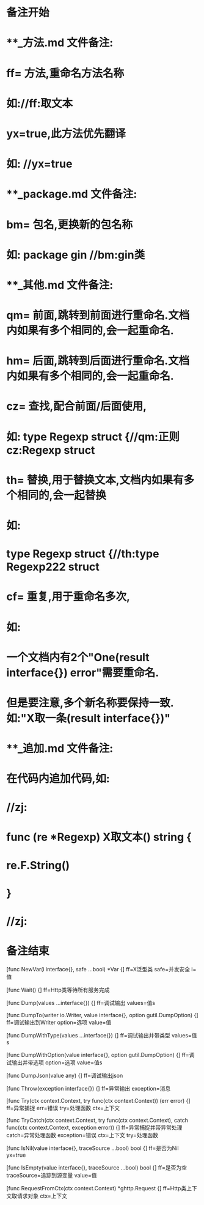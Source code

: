 # 备注开始
# **_方法.md 文件备注:
# ff= 方法,重命名方法名称
# 如://ff:取文本
#
# yx=true,此方法优先翻译
# 如: //yx=true


# **_package.md 文件备注:
# bm= 包名,更换新的包名称 
# 如: package gin //bm:gin类


# **_其他.md 文件备注:
# qm= 前面,跳转到前面进行重命名.文档内如果有多个相同的,会一起重命名.
# hm= 后面,跳转到后面进行重命名.文档内如果有多个相同的,会一起重命名.
# cz= 查找,配合前面/后面使用,
# 如: type Regexp struct {//qm:正则 cz:Regexp struct
#
# th= 替换,用于替换文本,文档内如果有多个相同的,会一起替换
# 如:
# type Regexp struct {//th:type Regexp222 struct
#
# cf= 重复,用于重命名多次,
# 如: 
# 一个文档内有2个"One(result interface{}) error"需要重命名.
# 但是要注意,多个新名称要保持一致. 如:"X取一条(result interface{})"


# **_追加.md 文件备注:
# 在代码内追加代码,如:
# //zj:
# func (re *Regexp) X取文本() string { 
#    re.F.String()
# }
# //zj:
# 备注结束

[func NewVar(i interface{}, safe ...bool) *Var {]
ff=X泛型类
safe=并发安全
i=值

[func Wait() {]
ff=Http类等待所有服务完成

[func Dump(values ...interface{}) {]
ff=调试输出
values=值s

[func DumpTo(writer io.Writer, value interface{}, option gutil.DumpOption) {]
ff=调试输出到Writer
option=选项
value=值

[func DumpWithType(values ...interface{}) {]
ff=调试输出并带类型
values=值s

[func DumpWithOption(value interface{}, option gutil.DumpOption) {]
ff=调试输出并带选项
option=选项
value=值s

[func DumpJson(value any) {]
ff=调试输出json

[func Throw(exception interface{}) {]
ff=异常输出
exception=消息

[func Try(ctx context.Context, try func(ctx context.Context)) (err error) {]
ff=异常捕捉
err=错误
try=处理函数
ctx=上下文

[func TryCatch(ctx context.Context, try func(ctx context.Context), catch func(ctx context.Context, exception error)) {]
ff=异常捕捉并带异常处理
catch=异常处理函数
exception=错误
ctx=上下文
try=处理函数

[func IsNil(value interface{}, traceSource ...bool) bool {]
ff=是否为Nil
yx=true

[func IsEmpty(value interface{}, traceSource ...bool) bool {]
ff=是否为空
traceSource=追踪到源变量
value=值

[func RequestFromCtx(ctx context.Context) *ghttp.Request {]
ff=Http类上下文取请求对象
ctx=上下文
